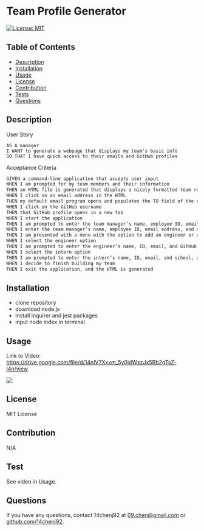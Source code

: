 # Team Profile Generator
  [![License: MIT](https://img.shields.io/badge/License-MIT-yellow.svg)](https://opensource.org/license/mit-0/)

  ## Table of Contents
  * [Description](#description)
  * [Installation](#installation)
  * [Usage](#usage)
  * [License](#license)
  * [Contribution](#contribution)
  * [Tests](#test)
  * [Questions](#questions)

  ## Description
User Story
```
AS A manager
I WANT to generate a webpage that displays my team's basic info
SO THAT I have quick access to their emails and GitHub profiles
```
Acceptance Criteria
```md
GIVEN a command-line application that accepts user input
WHEN I am prompted for my team members and their information
THEN an HTML file is generated that displays a nicely formatted team roster based on user input
WHEN I click on an email address in the HTML
THEN my default email program opens and populates the TO field of the email with the address
WHEN I click on the GitHub username
THEN that GitHub profile opens in a new tab
WHEN I start the application
THEN I am prompted to enter the team manager’s name, employee ID, email address, and office number
WHEN I enter the team manager’s name, employee ID, email address, and office number
THEN I am presented with a menu with the option to add an engineer or an intern or to finish building my team
WHEN I select the engineer option
THEN I am prompted to enter the engineer’s name, ID, email, and GitHub username, and I am taken back to the menu
WHEN I select the intern option
THEN I am prompted to enter the intern’s name, ID, email, and school, and I am taken back to the menu
WHEN I decide to finish building my team
THEN I exit the application, and the HTML is generated
```

  ## Installation
  * clone repository
  * download node.js 
  * install inquirer and jest packages
  * input node index in terminal

  ## Usage
  Link to Video: 
  https://drive.google.com/file/d/14nIV7Xxxm_5y0jdWxzJx5Bb2gTsZ-I4n/view

  <img src="/images/samplevid.gif">


  ## License
  MIT License

  ## Contribution
  N/A

  ## Test
  See video in Usage.

  ## Questions
  If you have any questions, contact 14chenj92 at 09.chen@gmail.com
  or [github.com/14chenj92](github.com/14chenj92).